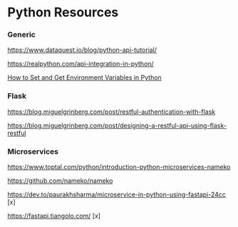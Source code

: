 # Python Resources

### Generic

https://www.dataquest.io/blog/python-api-tutorial/

https://realpython.com/api-integration-in-python/

[How to Set and Get Environment Variables in Python](https://able.bio/rhett/how-to-set-and-get-environment-variables-in-python--274rgt5)

### Flask

https://blog.miguelgrinberg.com/post/restful-authentication-with-flask

https://blog.miguelgrinberg.com/post/designing-a-restful-api-using-flask-restful

### Microservices

https://www.toptal.com/python/introduction-python-microservices-nameko

https://github.com/nameko/nameko

https://dev.to/paurakhsharma/microservice-in-python-using-fastapi-24cc [x]

https://fastapi.tiangolo.com/ [x]
